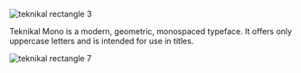 ![teknikal rectangle 3](https://user-images.githubusercontent.com/75865953/160273556-e71b98c7-994d-4ac5-b39a-56fb84c21f1a.jpg)
  
  
Teknikal Mono is a modern, geometric, monospaced typeface. It offers only uppercase letters and is intended for use in titles.
  
  
![teknikal rectangle 7](https://user-images.githubusercontent.com/75865953/160273319-7e2a069b-fe3c-4a28-8877-3d662fed8125.svg)
